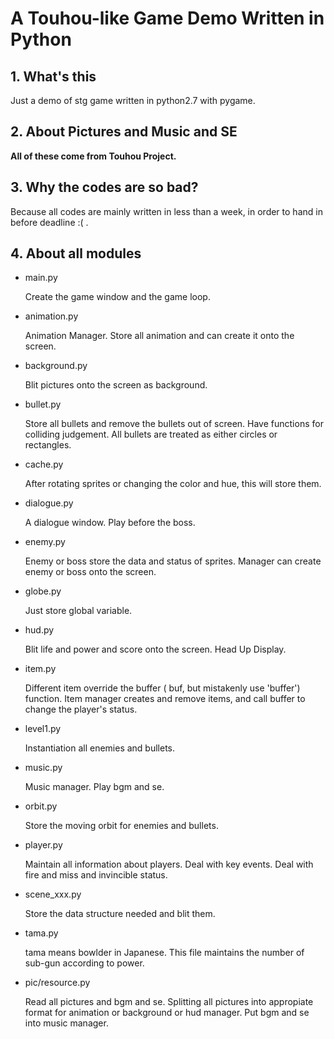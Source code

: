 A Touhou-like Game Demo Written in Python
===

## 1. What's this

Just a demo of stg game written in python2.7 with pygame.

## 2. About Pictures and Music and SE

**All of these come from Touhou Project.**

## 3. Why the codes are so bad?

Because all codes are mainly written in less than a week, in order to hand in before deadline :( .

## 4. About all modules

* main.py

	Create the game window and the game loop.
	
* animation.py

	Animation Manager. Store all animation and can create it onto the screen.
	
* background.py

	Blit pictures onto the screen as background.
	
* bullet.py

	Store all bullets and remove the bullets out of screen. Have functions for colliding judgement. All bullets are treated as either circles or rectangles.

* cache.py

	After rotating sprites or changing the color and hue, this will store them.
	
* dialogue.py

	A dialogue window. Play before the boss.
	
* enemy.py

	Enemy or boss store the data and status of sprites. Manager can create enemy or boss onto the screen. 

* globe.py
	
	Just store global variable.
	
* hud.py

	Blit life and power and score onto the screen. Head Up Display.
	
* item.py

	Different item override the buffer ( buf, but mistakenly use 'buffer') function. Item manager creates and remove items, and call buffer to change the player's status.
	
* level1.py

	Instantiation all enemies and bullets.
	
* music.py

	Music manager. Play bgm and se.
	
* orbit.py

	Store the moving orbit for enemies and bullets.
	
* player.py

	Maintain all information about players. Deal with key events. Deal with fire and miss and invincible status.
	
* scene_xxx.py

	Store the data structure needed and blit them.
	
* tama.py

	tama means bowlder in Japanese. This file maintains the number of sub-gun according to power.
	
* pic/resource.py

	Read all pictures and bgm and se. Splitting all pictures into appropiate format for animation or background or hud manager. Put bgm and se into music manager.